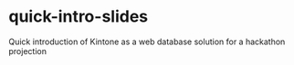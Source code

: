 # quick-intro-slides
Quick introduction of Kintone as a web database solution for a hackathon projection
